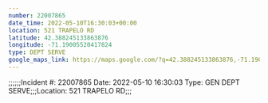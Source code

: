 ```yaml
---
number: 22007865
date_time: 2022-05-10T16:30:03+00:00
location: 521 TRAPELO RD
latitude: 42.388245133863876
longitude: -71.19005520417824
type: DEPT SERVE
google_maps_link: https://maps.google.com/?q=42.388245133863876,-71.19005520417824
---
```


;;;;;;Incident #: 22007865   Date: 2022-05-10 16:30:03   Type: GEN DEPT SERVE;;;Location: 521 TRAPELO RD;;;
